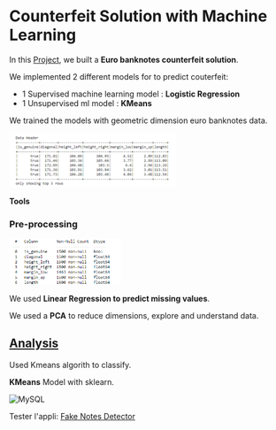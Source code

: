 # Counterfeit Solution with Machine Learning

In this [Project](./Analysis.ipynb), we built a **Euro banknotes counterfeit solution**. 

We implemented 2 different models for to predict couterfeit:
- 1 Supervised machine learning model : **Logistic Regression**
- 1 Unsupervised ml model : **KMeans**

We trained the models with geometric dimension euro banknotes data.

<img alt="MySQL" width="60%" src="./data/header.png" style="padding-right:10px;" />


**Tools**



### Pre-processing

<img alt="MySQL" width="40%" src="./data/infos.png" style="padding-right:10px;" />

We used **Linear Regression to predict missing values**.

We used a **PCA** to reduce dimensions, explore and understand data.

## [Analysis](./Analysis.ipynb)

Used Kmeans algorith to classify.

**KMeans** Model with sklearn.

<img alt="MySQL" width="50%" src="./data/kmeans_.png" style="padding-right:10px;" />

Tester l'appli: [Fake Notes Detector](https://alhasdata-fakenotes-dectector-main-ff5ra5.streamlitapp.com/)


